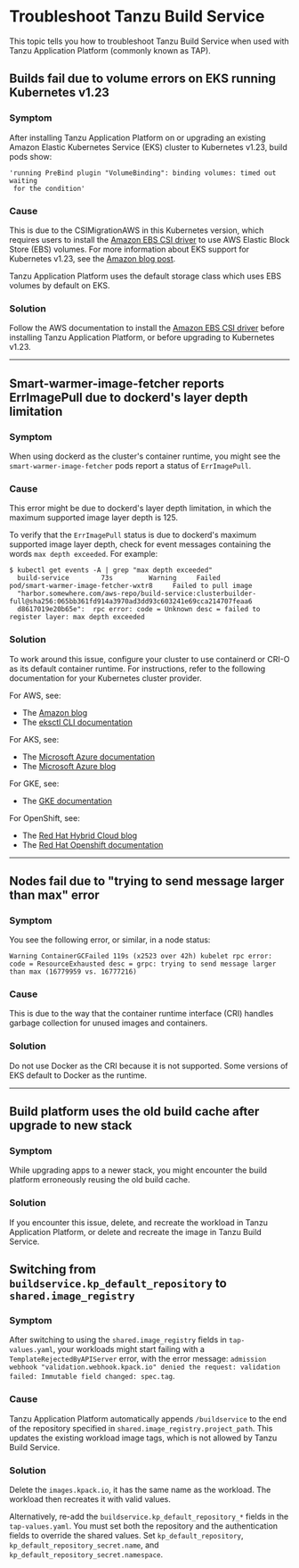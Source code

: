 # Troubleshoot Tanzu Build Service

This topic tells you how to troubleshoot Tanzu Build Service when used with
Tanzu Application Platform (commonly known as TAP).

## <a id="eks-1-23-volume"></a> Builds fail due to volume errors on EKS running Kubernetes v1.23

### Symptom

After installing Tanzu Application Platform on or upgrading an existing
Amazon Elastic Kubernetes Service (EKS) cluster to Kubernetes v1.23, build pods show:

```console
'running PreBind plugin "VolumeBinding": binding volumes: timed out waiting
 for the condition'
```

### Cause

This is due to the CSIMigrationAWS in this Kubernetes version, which requires users
to install the [Amazon EBS CSI driver](https://docs.aws.amazon.com/eks/latest/userguide/ebs-csi.html)
to use AWS Elastic Block Store (EBS) volumes.
For more information about EKS support for Kubernetes v1.23, see the
[Amazon blog post](https://aws.amazon.com/blogs/containers/amazon-eks-now-supports-kubernetes-1-23/).

Tanzu Application Platform uses the default storage class which uses EBS volumes by default on EKS.

### Solution

Follow the AWS documentation to install the [Amazon EBS CSI driver](https://docs.aws.amazon.com/eks/latest/userguide/ebs-csi.html)
before installing Tanzu Application Platform, or before upgrading to Kubernetes v1.23.

---

## <a id="smart-warmer-image-fetcher"></a> Smart-warmer-image-fetcher reports ErrImagePull due to dockerd's layer depth limitation

### Symptom

When using dockerd as the cluster's container runtime, you might see the `smart-warmer-image-fetcher` pods
report a status of `ErrImagePull`.

### Cause

This error might be due to dockerd's layer depth limitation, in which the maximum
supported image layer depth is 125.

To verify that the `ErrImagePull` status is due to dockerd's maximum supported image layer depth,
check for event messages containing the words `max depth exceeded`. For example:

```console
$ kubectl get events -A | grep "max depth exceeded"
  build-service        73s         Warning     Failed         pod/smart-warmer-image-fetcher-wxtr8     Failed to pull image
  "harbor.somewhere.com/aws-repo/build-service:clusterbuilder-full@sha256:065bb361fd914a3970ad3dd93c603241e69cca214707feaa6
  d8617019e20b65e":  rpc error: code = Unknown desc = failed to register layer: max depth exceeded
```

### Solution

To work around this issue, configure your cluster to use containerd or CRI-O as its default container runtime.
For instructions, refer to the following documentation for your Kubernetes cluster provider.

For AWS, see:

- The [Amazon blog](https://docs.aws.amazon.com/eks/latest/userguide/dockershim-deprecation.html)
- The [eksctl CLI documentation](https://eksctl.io/usage/container-runtime/)

For AKS, see:

- The [Microsoft Azure documentation](https://docs.microsoft.com/en-us/azure/aks/cluster-configuration#container-runtime-configuration)
- The [Microsoft Azure blog](https://techcommunity.microsoft.com/t5/apps-on-azure-blog/dockershim-deprecation-and-aks/ba-p/3055902)

For GKE, see:

- The [GKE documentation](https://cloud.google.com/kubernetes-engine/docs/concepts/using-containerd)

For OpenShift, see:

- The [Red Hat Hybrid Cloud blog](https://cloud.redhat.com/blog/containerd-support-for-windows-containers-in-openshift)
- The [Red Hat Openshift documentation](https://docs.openshift.com/container-platform/3.11/crio/crio_runtime.html)

---

## <a id="max-message-size"></a> Nodes fail due to "trying to send message larger than max" error

### Symptom

You see the following error, or similar, in a node status:

```console
Warning ContainerGCFailed 119s (x2523 over 42h) kubelet rpc error: code = ResourceExhausted desc = grpc: trying to send message larger than max (16779959 vs. 16777216)
```

### Cause

This is due to the way that the container runtime interface (CRI) handles garbage
collection for unused images and containers.

### Solution

Do not use Docker as the CRI because it is not supported. Some versions of EKS
default to Docker as the runtime.

---

## <a id="old-build-cache-used"></a> Build platform uses the old build cache after upgrade to new stack

### Symptom

While upgrading apps to a newer stack, you might encounter the build platform
erroneously reusing the old build cache.

### Solution

If you encounter this issue, delete, and recreate the workload in Tanzu Application Platform,
or delete and recreate the image in Tanzu Build Service.

## <a id="shared-image-registry"></a> Switching from `buildservice.kp_default_repository` to `shared.image_registry`

### Symptom

After switching to using the `shared.image_registry` fields in `tap-values.yaml`, your workloads
might start failing with a `TemplateRejectedByAPIServer` error, with the error message:
`admission webhook "validation.webhook.kpack.io" denied the request: validation
failed: Immutable field changed: spec.tag`.

### Cause

Tanzu Application Platform automatically appends `/buildservice` to the end of the repository
specified in `shared.image_registry.project_path`. This updates the existing workload image
tags, which is not allowed by Tanzu Build Service.

### Solution

Delete the `images.kpack.io`, it has the same name as the
workload. The workload then recreates it with valid values.

Alternatively, re-add the `buildservice.kp_default_repository_*` fields
in the `tap-values.yaml`. You must set both the repository and the
authentication fields to override the shared values. Set `kp_default_repository`, `kp_default_repository_secret.name`, and
`kp_default_repository_secret.namespace`.
